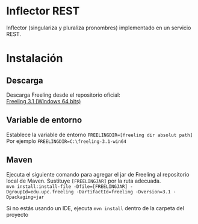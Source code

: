 # Inflector REST
Inflector (singulariza y pluraliza pronombres) implementado en un servicio REST.  

# Instalación

## Descarga
Descarga Freeling desde el repositorio oficial:  
[Freeling 3.1 (Windows 64 bits)](http://devel.cpl.upc.edu/freeling/downloads/33)  

## Variable de entorno
Establece la variable de entorno `FREELINGDIR=[freeling dir absolut path]`  
Por ejemplo `FREELINGDIR=C:\freeling-3.1-win64`  

## Maven
Ejecuta el siguiente comando para agregar el jar de Freeling al repositorio local de Maven. Sustituye `[FREELINGJAR]` por la ruta adecuada.  
`mvn install:install-file -Dfile=[FREELINGJAR] -DgroupId=edu.upc.freeling -DartifactId=freeling -Dversion=3.1 -Dpackaging=jar`  

Si no estás usando un IDE, ejecuta `mvn install` dentro de la carpeta del proyecto  
